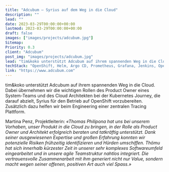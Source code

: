 ```yaml
---
title: "Adcubum – Syrius auf dem Weg in die Cloud"
description: ""
lead: ""
date: 2023-03-29T00:00:00+00:00
lastmod: 2023-03-29T00:00:00+00:00
draft: false
images: ["images/projects/adcubum.jpg"]
Sitemap:
Priority: 0.3
client: "Adcubum"
post_img: "images/projects/adcubum.jpg"
lead: "tim&koko unterstützt Adcubum auf ihrem spannenden Weg in die Cloud."
techStack: "OpenShift, Helm, Argo CD, Prometheus, Grafana, Jenkins, OpenTelemetry"
link: "https://www.adcubum.com"
---
```


tim&koko unterstützt Adcubum auf ihrem spannenden Weg in die Cloud. Dabei übernehmen wir die wichtigen Rollen des Product Owner eines System-Teams und des Cloud Architekten bei der Kubernetes Journey, die darauf abzielt, Syrius für den Betrieb auf OpenShift vorzubereiten. Zusätzlich dazu helfen wir beim Engineering einer zentralen Tracing Plattform.

Martina Penz, Projektleiterin: *«Thomas Philipona hat uns bei unserem Vorhaben, unser Produkt in die Cloud zu bringen, in der Rolle als Product Owner und Architekt erfolgreich beraten und tatkräftig unterstützt. Dank seiner ausgewiesenen Expertise und großen Erfahrung konnten wir potenzielle Risiken frühzeitig identifizieren und Hürden umschiffen. Thömu hat sich innerhalb kürzester Zeit in unserer sehr komplexes Softwareumfeld eingearbeitet und in unsere agile Teamstruktur nahtlos integriert. Die vertrauensvolle Zusammenarbeit mit ihm generiert nicht nur Value, sondern macht wegen seiner offenen, positiven Art auch viel Spass.»*
